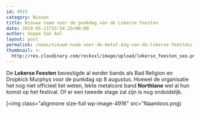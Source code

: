 ```yaml
---
id: 4915
category: Nieuws
title: Nieuwe naam voor de punkdag van de Lokerse Feesten
date: 2018-05-21T15:54:25+00:00
author: Seppe Van Ael
layout: post
permalink: /news/nieuwe-naam-voor-de-metal-dag-van-de-lokerse-feesten/
thumbnail: >-
  http://res.cloudinary.com/rockxxl/image/upload/lokerse_feesten_seo.png
---
```

De **Lokerse Feesten** bevestigde al eerder bands als Bad Religion en Dropkick Murphys voor de punkdag op 8 augustus. Hoewel de organisatie het nog niet officieel liet weten, lekte metalcore band **Northlane** wel al hun komst op het festival. Of er een tweede stage zal zijn is nog onduidelijk.

[<img class="alignnone size-full wp-image-4916" src="Naamloos.png)